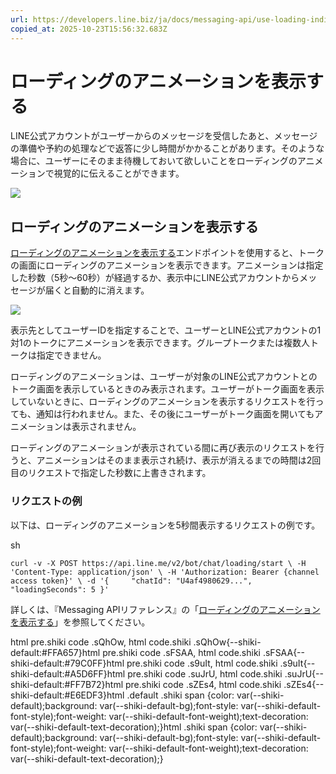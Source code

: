 ```yaml
---
url: https://developers.line.biz/ja/docs/messaging-api/use-loading-indicator/
copied_at: 2025-10-23T15:56:32.683Z
---
```

# ローディングのアニメーションを表示する

LINE公式アカウントがユーザーからのメッセージを受信したあと、メッセージの準備や予約の処理などで返答に少し時間がかかることがあります。そのような場合に、ユーザーにそのまま待機しておいて欲しいことをローディングのアニメーションで視覚的に伝えることができます。

![](https://developers.line.biz/media/messaging-api/loading-indicator/loading-indicator.png)

## ローディングのアニメーションを表示する

[ローディングのアニメーションを表示する](https://developers.line.biz/ja/reference/messaging-api/#display-a-loading-indicator)エンドポイントを使用すると、トークの画面にローディングのアニメーションを表示できます。アニメーションは指定した秒数（5秒〜60秒）が経過するか、表示中にLINE公式アカウントからメッセージが届くと自動的に消えます。

![](https://developers.line.biz/media/messaging-api/loading-indicator/loading-animation.gif)

表示先としてユーザーIDを指定することで、ユーザーとLINE公式アカウントの1対1のトークにアニメーションを表示できます。グループトークまたは複数人トークは指定できません。

ローディングのアニメーションは、ユーザーが対象のLINE公式アカウントとのトーク画面を表示しているときのみ表示されます。ユーザーがトーク画面を表示していないときに、ローディングのアニメーションを表示するリクエストを行っても、通知は行われません。また、その後にユーザーがトーク画面を開いてもアニメーションは表示されません。

ローディングのアニメーションが表示されている間に再び表示のリクエストを行うと、アニメーションはそのまま表示され続け、表示が消えるまでの時間は2回目のリクエストで指定した秒数に上書きされます。

### リクエストの例

以下は、ローディングのアニメーションを5秒間表示するリクエストの例です。

sh

`curl -v -X POST https://api.line.me/v2/bot/chat/loading/start \ -H 'Content-Type: application/json' \ -H 'Authorization: Bearer {channel access token}' \ -d '{     "chatId": "U4af4980629...",    "loadingSeconds": 5 }'`

詳しくは、『Messaging APIリファレンス』の「[ローディングのアニメーションを表示する](https://developers.line.biz/ja/reference/messaging-api/#display-a-loading-indicator)」を参照してください。

html pre.shiki code .sQhOw, html code.shiki .sQhOw{--shiki-default:#FFA657}html pre.shiki code .sFSAA, html code.shiki .sFSAA{--shiki-default:#79C0FF}html pre.shiki code .s9uIt, html code.shiki .s9uIt{--shiki-default:#A5D6FF}html pre.shiki code .suJrU, html code.shiki .suJrU{--shiki-default:#FF7B72}html pre.shiki code .sZEs4, html code.shiki .sZEs4{--shiki-default:#E6EDF3}html .default .shiki span {color: var(--shiki-default);background: var(--shiki-default-bg);font-style: var(--shiki-default-font-style);font-weight: var(--shiki-default-font-weight);text-decoration: var(--shiki-default-text-decoration);}html .shiki span {color: var(--shiki-default);background: var(--shiki-default-bg);font-style: var(--shiki-default-font-style);font-weight: var(--shiki-default-font-weight);text-decoration: var(--shiki-default-text-decoration);}